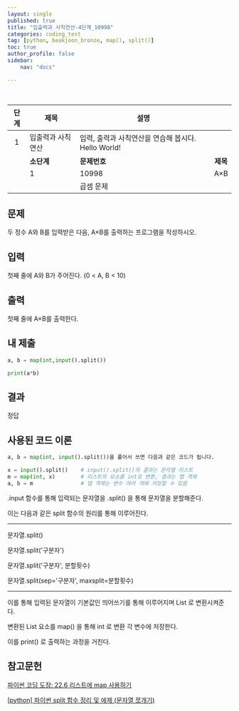```yaml
---
layout: single
published: true
title: "입출력과 사칙연산-4단계_10998"
categories: coding_test
tag: [python, beakjoon_bronze, map(), split()]
toc: true
author_profile: false
sidebar:
    nav: "docs"

---
```


<br>

| 단계  | 제목        | 설명                                  |        |
|:---:| --------- | ----------------------------------- |:------:|
| 1   | 입출력과 사칙연산 | 입력, 출력과 사칙연산을 연습해 봅시다. Hello World! |        |
|     | **소단계**   | **문제번호**                            | **제목** |
|     | 1         | 10998                               | A×B    |
|     |           | 곱셈 문제                               |        |

## 문제

두 정수 A와 B를 입력받은 다음, A×B를 출력하는 프로그램을 작성하시오.

## 입력

첫째 줄에 A와 B가 주어진다. (0 < A, B < 10)

## 출력

첫째 줄에 A×B를 출력한다.

## 내 제출

```python
a, b = map(int,input().split())

print(a*b)
```

## 결과

정답

## 사용된 코드 이론

```python
a, b = map(int, input().split())을 풀어서 쓰면 다음과 같은 코드가 됩니다.

x = input().split()    # input().split()의 결과는 문자열 리스트
m = map(int, x)        # 리스트의 요소를 int로 변환, 결과는 맵 객체
a, b = m               # 맵 객체는 변수 여러 개에 저장할 수 있음
```

.input 함수를 통해 입력되는 문자열을 .split() 을 통해 문자열을 분할해준다.

이는 다음과 같은 split 함수의 원리를 통해 이루어진다.

____

문자열.split()

문자열.split('구분자')

문자열.split('구분자', 분할횟수)

문자열.split(sep='구분자', maxsplit=분할횟수)

___

이를 통해 입력된 문자열이 기본값인 띄어쓰기를 통해 이루어지며 List 로 변환시켜준다.

변환된 List 요소를 map() 을 통해 int 로 변환 각 변수에 저장한다.

이를 print() 로 출력하는 과정을 거친다.

## 참고문헌

[파이썬 코딩 도장: 22.6 리스트에 map 사용하기](https://dojang.io/mod/page/view.php?id=2286)

[[python] 파이썬 split 함수 정리 및 에제 (문자열 쪼개기)](https://blockdmask.tistory.com/469)